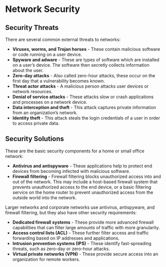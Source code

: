# Network Security
## Security Threats
There are several common external threats to networks:
- **Viruses, worms, and Trojan horses** - These contain malicious software or code running on a user device.
- **Spyware and adware** - These are types of software which are installed on a user’s device. The software then secretly collects information about the user.
- **Zero-day attacks** - Also called zero-hour attacks, these occur on the first day that a vulnerability becomes known.
- **Threat actor attacks** - A malicious person attacks user devices or network resources.
- **Denial of service attacks** - These attacks slow or crash applications and processes on a network device.
- **Data interception and theft** - This attack captures private information from an organization’s network.
- **Identity theft** - This attack steals the login credentials of a user in order to access private data.

## Security Solutions
These are the basic security components for a home or small office network:
- **Antivirus and antispyware** - These applications help to protect end devices from becoming infected with malicious software.
- **Firewall filtering** - Firewall filtering blocks unauthorized access into and out of the network. This may include a host-based firewall system that prevents unauthorized access to the end device, or a basic filtering service on the home router to prevent unauthorized access from the outside world into the network.

Larger networks and corporate networks use antivirus, antispyware, and firewall filtering, but they also have other security requirements:
- **Dedicated firewall systems** - These provide more advanced firewall capabilities that can filter large amounts of traffic with more granularity.
- **Access control lists (ACL)** - These further filter access and traffic forwarding based on IP addresses and applications.
- **Intrusion prevention systems (IPS)** - These identify fast-spreading threats, such as zero-day or zero-hour attacks.
- **Virtual private networks (VPN)** - These provide secure access into an organization for remote workers.
